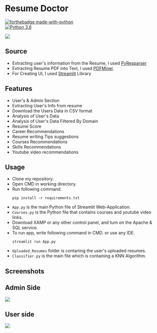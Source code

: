 # Resume Doctor

[![forthebadge made-with-python](http://ForTheBadge.com/images/badges/made-with-python.svg)](https://www.python.org/)  
[![Python 3.6](https://img.shields.io/badge/python-3.6-blue.svg)](https://www.python.org/downloads/release/python-360/)

<img src="https://github.com/vishulearner/resume_doctor/blob/master/Logo/SRA_Logo.png">

## Source

- Extracting user's information from the Resume, I used [PyResparser](https://omkarpathak.in/pyresparser/)
- Extracting Resume PDF into Text, I used [PDFMiner](https://pypi.org/project/pdfminer/).
- For Creating UI, I used [Streamlit](http://streamlit.io/) Library

## Features

- User's & Admin Section
- Extracting User's Info from resume
- Download the Users Data in CSV format
- Analysis of User's Data
- Analysis of User's Data Filtered By Domain
- Resume Score
- Career Recommendations
- Resume writing Tips suggestions
- Courses Recommendations
- Skills Recommendations
- Youtube video recommendations

## Usage

- Clone my repository.
- Open CMD in working directory.
- Run following command.
  ```
  pip install -r requirements.txt
  ```
- `App.py` is the main Python file of Streamlit Web-Application.
- `Courses.py` is the Python file that contains courses and youtube video links.
- Download XAMP or any other control panel, and turn on the Apache & SQL service.
- To run app, write following command in CMD. or use any IDE.
  ```
  streamlit run App.py
  ```
- `Uploaded_Resumes` folder is contaning the user's uploaded resumes.
- `Classifier.py` is the main file which is containing a KNN Algorithm.

## Screenshots

## Admin Side

<img src="https://github.com/vishulearner/resume_doctor/blob/master/Logo/SRA_Logo.png">

## User side

<img src="https://github.com/vishulearner/resume_doctor/blob/master/Logo/SRA_Logo.png">
